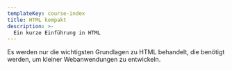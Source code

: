 ```yaml
---
templateKey: course-index
title: HTML kompakt
description: >-
  Ein kurze Einführung in HTML
---
```


Es werden nur die wichtigsten Grundlagen zu HTML behandelt, die benötigt werden,
um kleiner Webanwendungen zu entwickeln.
